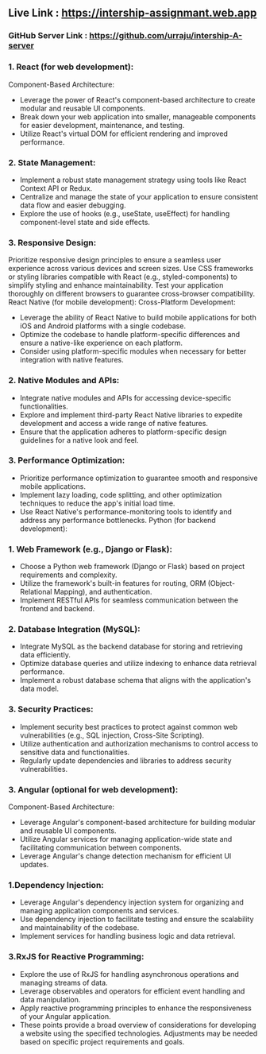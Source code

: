  
 ## Live Link : https://intership-assignmant.web.app
 
 ### GitHub Server Link : https://github.com/urraju/intership-A-server

### 1. React (for web development):
Component-Based Architecture:

- Leverage the power of React's component-based architecture to create modular and reusable UI components.
- Break down your web application into smaller, manageable components for easier development, maintenance, and testing.
- Utilize React's virtual DOM for efficient rendering and   improved performance.
### 2. State Management:

- Implement a robust state management strategy using tools like React Context API or Redux.
- Centralize and manage the state of your application to ensure consistent data flow and easier debugging.
- Explore the use of hooks (e.g., useState, useEffect) for handling component-level state and side effects.
### 3. Responsive Design:

Prioritize responsive design principles to ensure a seamless user experience across various devices and screen sizes.
Use CSS frameworks or styling libraries compatible with React (e.g., styled-components) to simplify styling and enhance maintainability.
Test your application thoroughly on different browsers to guarantee cross-browser compatibility.
React Native (for mobile development):
Cross-Platform Development:

- Leverage the ability of React Native to build mobile applications for both iOS and Android platforms with a single codebase.
- Optimize the codebase to handle platform-specific differences and ensure a native-like experience on each platform.
- Consider using platform-specific modules when necessary for better integration with native features.
### 2. Native Modules and APIs:

- Integrate native modules and APIs for accessing device-specific functionalities.
- Explore and implement third-party React Native libraries to expedite development and access a wide range of native features.
- Ensure that the application adheres to platform-specific design guidelines for a native look and feel.
### 3. Performance Optimization:

- Prioritize performance optimization to guarantee smooth and responsive mobile applications.
- Implement lazy loading, code splitting, and other optimization techniques to reduce the app's initial load time.
- Use React Native's performance-monitoring tools to identify and address any performance bottlenecks.
Python (for backend development):
### 1. Web Framework (e.g., Django or Flask):

- Choose a Python web framework (Django or Flask) based on project requirements and complexity.
- Utilize the framework's built-in features for routing, ORM (Object-Relational Mapping), and authentication.
- Implement RESTful APIs for seamless communication between the frontend and backend.
### 2. Database Integration (MySQL):

- Integrate MySQL as the backend database for storing and retrieving data efficiently.
- Optimize database queries and utilize indexing to enhance data retrieval performance.
- Implement a robust database schema that aligns with the application's data model.
### 3. Security Practices:

- Implement security best practices to protect against common web vulnerabilities (e.g., SQL injection, Cross-Site Scripting).
- Utilize authentication and authorization mechanisms to control access to sensitive data and functionalities.
- Regularly update dependencies and libraries to address security vulnerabilities.
### 3. Angular (optional for web development):
Component-Based Architecture:

- Leverage Angular's component-based architecture for building modular and reusable UI components.
- Utilize Angular services for managing application-wide state and facilitating communication between components.
- Leverage Angular's change detection mechanism for efficient UI updates.
### 1.Dependency Injection:

- Leverage Angular's dependency injection system for organizing and managing application components and services.
- Use dependency injection to facilitate testing and ensure the scalability and maintainability of the codebase.
- Implement services for handling business logic and data retrieval.
### 3.RxJS for Reactive Programming:

- Explore the use of RxJS for handling asynchronous operations and managing streams of data.
- Leverage observables and operators for efficient event handling and data manipulation.
- Apply reactive programming principles to enhance the responsiveness of your Angular application.
- These points provide a broad overview of considerations for developing a website using the specified technologies. Adjustments may be needed based on specific project requirements and goals.






